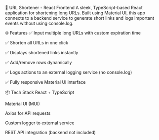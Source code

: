 🚀 URL Shortener - React Frontend
A sleek, TypeScript-based React application for shortening long URLs. Built using Material UI, this app connects to a backend service to generate short links and logs important events without using console.log.

🌐 Features
✅ Input multiple long URLs with custom expiration time

✅ Shorten all URLs in one click

✅ Displays shortened links instantly

✅ Add/remove rows dynamically

✅ Logs actions to an external logging service (no console.log)

✅ Fully responsive Material UI interface

📦 Tech Stack
React + TypeScript

Material UI (MUI)

Axios for API requests

Custom logger to external service

REST API integration (backend not included)
